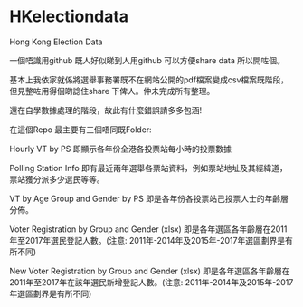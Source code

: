 # HKelectiondata
Hong Kong Election Data

一個唔識用github 既人好似睇到人用github 可以方便share data 所以開咗個。

基本上我依家就係將選舉事務署既不在網站公開的pdf檔案變成csv檔案既階段，但見整咗用得個啲諗住share 下俾人。仲未完成所有整理。

還在自學數據處理的階段，故此有什麼錯誤請多多包涵!

在這個Repo 最主要有三個唔同既Folder: 

Hourly VT by PS 即顯示各年份全港各投票站每小時的投票數據

Polling Station Info 即有最近兩年選舉各票站資料，例如票站地址及其經緯道，票站獲分派多少選民等等。

VT by Age Group and Gender by PS 即是各年份各投票站己投票人士的年齡層分佈。

Voter Registration by Group and Gender (xlsx) 即是各年選區各年齡層在2011年至2017年選民登記人數。(注意: 2011年-2014年及2015年-2017年選區劃界是有所不同)

New Voter Registration by Group and Gender (xlsx) 即是各年選區各年齡層在2011年至2017年在該年選民新增登記人數。(注意: 2011年-2014年及2015年-2017年選區劃界是有所不同)
